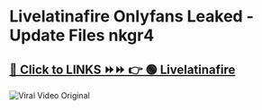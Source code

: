 
 # Livelatinafire Onlyfans Leaked - Update Files nkgr4

## <h2><a href="https://clipsfans.com/Livelatinafire&ref=git">🔗 Click to LINKS ⏩⏩ 👉 🟢 Livelatinafire </a></h2>

<a href="https://clipsfans.com/Livelatinafire&ref=git" rel="nofollow" data-target="animated-image.originalLink"><img src="https://i.ibb.co.com/xMMVF88/686577567.gif" alt="Viral Video Original" style="max-width: 100%; display: inline-block;" data-target="animated-image.originalImage"></a>


